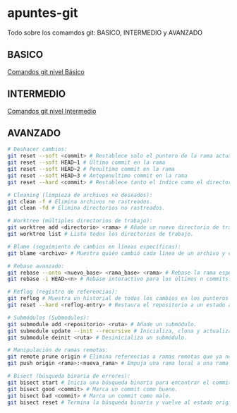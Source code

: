 # apuntes-git

Todo sobre los comamdos git: BASICO, INTERMEDIO y AVANZADO

## BASICO

[Comandos git nivel Básico](https://github.com/alexchristianqr/apuntes-git/blob/main/README.md)

## INTERMEDIO

[Comandos git nivel Intermedio](https://github.com/alexchristianqr/apuntes-git/blob/main/README-intermedio.md)

## AVANZADO

```bash
# Deshacer cambios:
git reset --soft <commit> # Restablece solo el puntero de la rama actual (HEAD), dejando el índice y el directorio de trabajo sin cambios. Los cambios confirmados anteriormente pero no empujados al repositorio remoto quedarán en el índice, listos para ser confirmados nuevamente si es necesario. Referencia <commit>: HEAD, HEAD~1, branch_name, commit
git reset --soft HEAD~1 # Último commit en la rama
git reset --soft HEAD~2 # Penultimo commit en la rama
git reset --soft HEAD~3 # Antepenultimo commit en la rama
git reset --hard <commit> # Restablece tanto el índice como el directorio de trabajo. Los archivos modificados pero no confirmados serán descartados. Referencia <commit>: HEAD, HEAD~1, branch_name, commit
```

```bash
# Cleaning (limpieza de archivos no deseados):
git clean -f # Elimina archivos no rastreados.
git clean -fd # Elimina directorios no rastreados.
```

```bash
# Worktree (múltiples directorios de trabajo):
git worktree add <directorio> <rama> # Añade un nuevo directorio de trabajo vinculado a una rama.
git worktree list # Lista todos los directorios de trabajo.
```

```bash
# Blame (seguimiento de cambios en líneas específicas):
git blame <archivo> # Muestra quién cambió cada línea de un archivo y en qué commit.
```

```bash
# Rebase avanzado:
git rebase --onto <nuevo_base> <rama_base> <rama> # Rebase la rama especificada sobre una nueva base.
git rebase -i HEAD~<n> # Rebase interactivo para los últimos n commits.
```

```bash
# Reflog (registro de referencias):
git reflog # Muestra un historial de todos los cambios en los punteros (HEAD, ramas, etc.).
git reset --hard <reflog-entry> # Restaura el repositorio a un estado anterior utilizando una entrada de reflog.
```

```bash
# Submódulos (Submodules):
git submodule add <repositorio> <ruta> # Añade un submódulo.
git submodule update --init --recursive # Inicializa, clona y actualiza todos los submódulos.
git submodule deinit <ruta> # Desinicializa un submódulo.
```

```bash
# Manipulación de ramas remotas:
git remote prune origin # Elimina referencias a ramas remotas que ya no existen en el servidor.
git push origin <rama>:<nueva_rama> # Empuja una rama local a una rama remota con un nombre diferente.
```

```bash
# Bisect (búsqueda binaria de errores):
git bisect start # Inicia una búsqueda binaria para encontrar el commit que introdujo un bug.
git bisect good <commit> # Marca un commit como bueno.
git bisect bad <commit> # Marca un commit como malo.
git bisect reset # Termina la búsqueda binaria y vuelve al estado original.
```